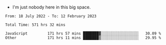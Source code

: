 - I'm just nobody here in this big space.


<!--START_SECTION:waka-->

```text
From: 18 July 2022 - To: 12 February 2023

Total Time: 571 hrs 32 mins

JavaScript         171 hrs 57 mins ███████▓░░░░░░░░░░░░░░░░░   30.09 %
Other              171 hrs 11 mins ███████▒░░░░░░░░░░░░░░░░░   29.95 %
```

<!--END_SECTION:waka-->
